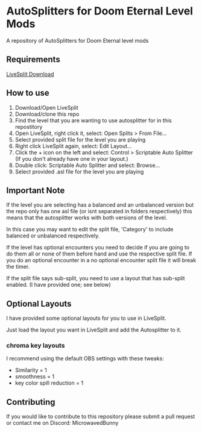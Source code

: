 # AutoSplitters for Doom Eternal Level Mods
A repository of AutoSplitters for Doom Eternal level mods 

## Requirements
[LiveSplit Download](https://livesplit.org/downloads/)

## How to use
1. Download/Open LiveSplit
2. Download/clone this repo
3. Find the level that you are wanting to use autosplitter for in this repostitory
4. Open LiveSplit, right click it, select: Open Splits > From File...
5. Select provided split file for the level you are playing
6. Right click LiveSplit again, select: Edit Layout...
7. Click the + icon on the left and select: Control > Scriptable Auto Splitter (If you don't already have one in your layout.)
8. Double click: Scriptable Auto Splitter and select: Browse...
9. Select provided .asl file for the level you are playing

## Important Note
If the level you are selecting has a balanced and an unbalanced version but the repo only has one asl file (or isnt separated in folders respectively) this means that the autosplitter works with both versions of the level.

In this case you may want to edit the split file, 'Category' to include balanced or unbalanced respectively.

If the level has optional encounters you need to decide if you are going to do them all or none of them before hand and use the respective split file.
If you do an optional encounter in a no optional encounter split file it will break the timer.

If the split file says sub-split, you need to use a layout that has sub-split enabled. (I have provided one; see below)

## Optional Layouts
I have provided some optional layouts for you to use in LiveSplit. 

Just load the layout you want in LiveSplit and add the Autosplitter to it.

### chroma key layouts

I recommend using the default OBS settings with these tweaks:
- Similarity  = 1
- smoothness  = 1
- key color spill reduction = 1 

## Contributing
If you would like to contribute to this repository please submit a pull request or contact me on Discord: MicrowavedBunny
